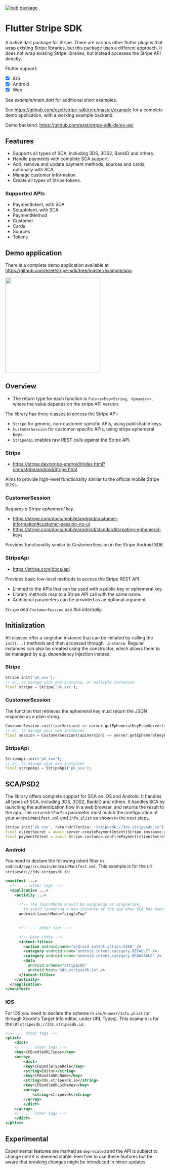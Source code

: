 [![pub package](https://img.shields.io/pub/v/stripe_sdk.svg)](https://pub.dev/packages/stripe_sdk)

# Flutter Stripe SDK

A native dart package for Stripe. There are various other flutter plugins that wrap existing Stripe libraries,
but this package uses a different approach.
It does not wrap existing Stripe libraries, but instead accesses the Stripe API directly.

Flutter support:
* [x] iOS
* [x] Android
* [x] Web

See *example/main.dart* for additional short examples.

See <https://github.com/ezet/stripe-sdk/tree/master/example> for a complete demo application,
with a working example backend.

Demo backend: <https://github.com/ezet/stripe-sdk-demo-api>

## Features

* Supports all types of SCA, including 3DS, 3DS2, BankID and others.
* Handle payments with complete SCA support.
* Add, remove and update payment methods, sources and cards, optionally with SCA.
* Manage customer information.
* Create all types of Stripe tokens.

### Supported APIs

- PaymentIntent, with SCA
- SetupIntent, with SCA
- PaymentMethod
- Customer
- Cards
- Sources
- Tokens


## Demo application

There is a complete demo application available at <https://github.com/ezet/stripe-sdk/tree/master/example/app>.

<img src="https://raw.githubusercontent.com/ezet/stripe-sdk/master/doc/demo.png" width="300">


## Overview

- The return type for each function is `Future<Map<String, dynamic>>`, where the value depends on the stripe API version.

The library has three classes to access the Stripe API:

- `Stripe` for generic, non-customer specific APIs, using publishable keys.
- `CustomerSession` for customer-specific APIs, using stripe ephemeral keys.
- `StripeApi` enables raw REST calls against the Stripe API.


### Stripe

- <https://stripe.dev/stripe-android/index.html?com/stripe/android/Stripe.html>

Aims to provide high-level functionality similar to the official mobile Stripe SDKs.

### CustomerSession

_Requires a Stripe ephemeral key._

- <https://stripe.com/docs/mobile/android/customer-information#customer-session-no-ui>
- <https://stripe.com/docs/mobile/android/standard#creating-ephemeral-keys>

Provides functionality similar to CustomerSession in the Stripe Android SDK.

### StripeApi

- <https://stripe.com/docs/api>

Provides basic low-level methods to access the Stripe REST API. 

- Limited to the APIs that can be used with a public key or ephemeral key.
- Library methods map to a Stripe API call with the same name.
- Additional parameters can be provided as an optional argument.


 _`Stripe` and `CustomerSession` use this internally._

## Initialization

All classes offer a singleton instance that can be initiated by calling the `init(...)` methods and then accessed through `.instance`.
Regular instances can also be created using the constructor, which allows them to be managed by e.g. dependency injection instead.

### Stripe

```dart
Stripe.init('pk_xxx');
// or, to manage your own instance, or multiple instances
final stripe = Stripe('pk_xxx');
```

### CustomerSession

The function that retrieves the ephemeral key must return the JSON response as a plain string.

```dart
CustomerSession.init((apiVersion) => server.getEphemeralKeyFromServer(apiVersion));
// or, to manage your own instances
final session = CustomerSession((apiVersion) => server.getEphemeralKeyFromServer(apiVersion));
```

### StripeApi

```dart
StripeApi.init('pk_xxx');
// or, to manage your own instances
final stripeApi = StripeApi('pk_xxx');
```

## SCA/PSD2

The library offers complete support for SCA on iOS and Android.
It handles all types of SCA, including 3DS, 3DS2, BankID and others.
It handles SCA by launching the authentication flow in a web browser, and returns the result to the app.
The `returnUrlForSca` parameter must match the configuration of your `AndroidManifest.xml` and `Info.plist` as shown in the next steps.

```dart
Stripe.init('pk_xxx', returnUrlForSca: 'stripesdk://3ds.stripesdk.io');
final clientSecret = await server.createPaymentIntent(Stripe.instance.getReturnUrlForSca());
final paymentIntent = await Stripe.instance.confirmPayment(clientSecret, paymentMethodId: 'pm_card_visa');
```

### Android

You need to declare the following intent filter in `android/app/src/main/AndroidManifest.xml`.
This example is for the url `stripesdk://3ds.stripesdk.io`:

```xml
<manifest ...>
  <!-- ... other tags -->
  <application ...>
    <activity ...>
    
      <!-- The launchMode should be singleTop or singleTask,
        to avoid launching a new instance of the app when SCA has been completed. -->
      android:launchMode="singleTop"

      
      <!-- ... other tags -->

      <!-- Deep Links -->
      <intent-filter>
        <action android:name="android.intent.action.VIEW" />
        <category android:name="android.intent.category.DEFAULT" />
        <category android:name="android.intent.category.BROWSABLE" />
        <data
          android:scheme="stripesdk"
          android:host="3ds.stripesdk.io" />
      </intent-filter>
    </activity>
  </application>
</manifest>
```

### IOS

For iOS you need to declare the scheme in `ios/Runner/Info.plist` (or through Xcode's Target Info editor,
under URL Types). This example is for the url `stripesdk://3ds.stripesdk.io`:

```xml
<!-- ... other tags -->
<plist>
    <dict>
    <!-- ... other tags -->
    <key>CFBundleURLTypes</key>
    <array>
        <dict>
        <key>CFBundleTypeRole</key>
        <string>Editor</string>
        <key>CFBundleURLName</key>
        <string>3ds.stripesdk.io</string>
        <key>CFBundleURLSchemes</key>
        <array>
            <string>stripesdk</string>
        </array>
        </dict>
    </array>
    <!-- ... other tags -->
    </dict>
</plist>
```

## Experimental

Experimental features are marked as `deprecated` and the API is subject to change until it is deemed stable.
Feel free to use these features but be aware that breaking changes might be introduced in minor updates.
